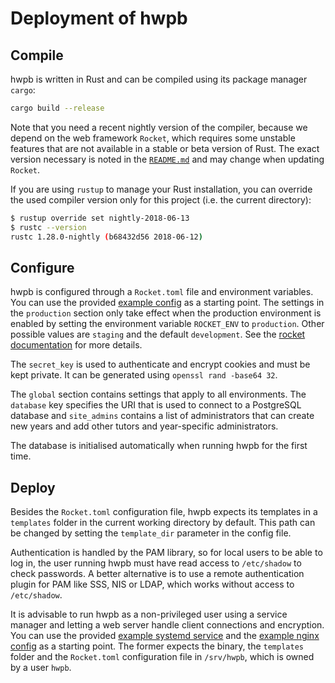 # Deployment of hwpb

## Compile

hwpb is written in Rust and can be compiled using its package manager `cargo`:

```sh
cargo build --release
```

Note that you need a recent nightly version of the compiler, because we depend
on the web framework `Rocket`, which requires some unstable features that are
not available in a stable or beta version of Rust. The exact version necessary
is noted in the [`README.md`] and may change when updating `Rocket`.

If you are using `rustup` to manage your Rust installation, you can override
the used compiler version only for this project (i.e. the current directory):

```sh
$ rustup override set nightly-2018-06-13
$ rustc --version
rustc 1.28.0-nightly (b68432d56 2018-06-12)
```

## Configure

hwpb is configured through a `Rocket.toml` file and environment variables.
You can use the provided [example config] as a starting point. The settings
in the `production` section only take effect when the production environment
is enabled by setting the environment variable `ROCKET_ENV` to `production`.
Other possible values are `staging` and the default `development`. See the
[rocket documentation] for more details.

The `secret_key` is used to authenticate and encrypt cookies and must be kept
private. It can be generated using `openssl rand -base64 32`.

The `global` section contains settings that apply to all environments. The
`database` key specifies the URI that is used to connect to a PostgreSQL
database and `site_admins` contains a list of administrators that can create
new years and add other tutors and year-specific administrators.

The database is initialised automatically when running hwpb for the first time.

## Deploy

Besides the `Rocket.toml` configuration file, hwpb expects its templates in a
`templates` folder in the current working directory by default. This path can
be changed by setting the `template_dir` parameter in the config file.

Authentication is handled by the PAM library, so for local users to be able to
log in, the user running hwpb must have read access to `/etc/shadow` to check
passwords. A better alternative is to use a remote authentication plugin for
PAM like SSS, NIS or LDAP, which works without access to `/etc/shadow`.

It is advisable to run hwpb as a non-privileged user using a service manager
and letting a web server handle client connections and encryption. You can use
the provided [example systemd service] and the [example nginx config] as a
starting point. The former expects the binary, the `templates` folder and the
`Rocket.toml` configuration file in `/srv/hwpb`, which is owned by a user
`hwpb`.

[`README.md`]: ../README.md
[example config]: examples/Rocket.toml
[rocket documentation]: https://api.rocket.rs/rocket/config/
[example systemd service]: examples/hwpb.service
[example nginx config]: examples/hwbp.nginx

